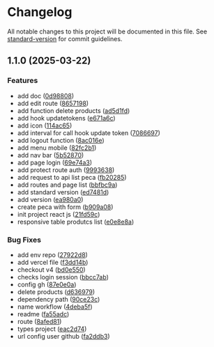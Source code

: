 # Changelog

All notable changes to this project will be documented in this file. See [standard-version](https://github.com/conventional-changelog/standard-version) for commit guidelines.

## 1.1.0 (2025-03-22)


### Features

* add doc ([0d98808](https://github.com/T-Terra/Frontend-estoque/commit/0d98808ba9e91175d5068fbdeeac596647024983))
* add edit route ([8657198](https://github.com/T-Terra/Frontend-estoque/commit/86571986cfd949372bd6a1eb68998ad1d806a83c))
* add function delete products ([ad5d1fd](https://github.com/T-Terra/Frontend-estoque/commit/ad5d1fd6097b59b2e5c733b70d32ddc5a240108d))
* add hook updatetokens ([e671a6c](https://github.com/T-Terra/Frontend-estoque/commit/e671a6c2566940dbd11ca3d9589704d83fc0d57c))
* add icon ([114ac65](https://github.com/T-Terra/Frontend-estoque/commit/114ac65facd1452b734314374fe59112c4fdb854))
* add interval for call hook update token ([7086697](https://github.com/T-Terra/Frontend-estoque/commit/708669717013c71cb50e1c3e68cf46c8da65422d))
* add logout function ([8ac016e](https://github.com/T-Terra/Frontend-estoque/commit/8ac016e115597e6eb26796554f6047c55f92ee58))
* add menu mobile ([82fc2b1](https://github.com/T-Terra/Frontend-estoque/commit/82fc2b11f44971c88187fd97180c14e9c67bb601))
* add nav bar ([5b52870](https://github.com/T-Terra/Frontend-estoque/commit/5b52870747429976c2934c863e3e43f666e53e7a))
* add page login ([69e74a3](https://github.com/T-Terra/Frontend-estoque/commit/69e74a3bd1d0309a79ef96df0ba18d3eb1b31e5d))
* add protect route auth ([9993638](https://github.com/T-Terra/Frontend-estoque/commit/9993638776732e689df555b1a3e6e6082ee7b75f))
* add request to api list peca ([fb20285](https://github.com/T-Terra/Frontend-estoque/commit/fb20285065556e1f12f002978c831c98ff48dfcb))
* add routes and page list ([bbfbc9a](https://github.com/T-Terra/Frontend-estoque/commit/bbfbc9af6d385cbeb013daaea24a2b46169e0e95))
* add standard version ([ed7481d](https://github.com/T-Terra/Frontend-estoque/commit/ed7481dd5caf7fd924929a9b74d0dfb181c27224))
* add version ([ea980a0](https://github.com/T-Terra/Frontend-estoque/commit/ea980a052157ea7edfb57735b2427bdf4a79ae7e))
* create peca with form ([b909a08](https://github.com/T-Terra/Frontend-estoque/commit/b909a08216b053ed3ca41aa7d05dbb449aab7c14))
* init project react js ([21fd59c](https://github.com/T-Terra/Frontend-estoque/commit/21fd59c833b1237f13c6d51e2c2122339dc20d2c))
* responsive table produtcs list ([e0e8e8a](https://github.com/T-Terra/Frontend-estoque/commit/e0e8e8a240e016319995933ea505687aa67783a0))


### Bug Fixes

* add env repo ([27922d8](https://github.com/T-Terra/Frontend-estoque/commit/27922d8b33c838da5840d116b07bda29c7d238f1))
* add vercel file ([f3dd14b](https://github.com/T-Terra/Frontend-estoque/commit/f3dd14bfefccaad5368b9597b51abdf2eb12bfdc))
* checkout v4 ([bd0e550](https://github.com/T-Terra/Frontend-estoque/commit/bd0e550b2306a3ca727b5d863b4ca79cd5389e6a))
* checks login session ([bbcc7ab](https://github.com/T-Terra/Frontend-estoque/commit/bbcc7abb9f460d3511e31c6c0e67c8c6c505179b))
* config gh ([87e0e0a](https://github.com/T-Terra/Frontend-estoque/commit/87e0e0a73a965d192f52e2cebe548658b135e480))
* delete products ([d636979](https://github.com/T-Terra/Frontend-estoque/commit/d6369796088618329cc9e087b527e797ec2d785e))
* dependency path ([90ce23c](https://github.com/T-Terra/Frontend-estoque/commit/90ce23c8f82facf1c945b0ddc9a989658a0825a1))
* name workflow ([4deba5f](https://github.com/T-Terra/Frontend-estoque/commit/4deba5f65493b64e532cf9bbb841342ddfa177a1))
* readme ([fa55adc](https://github.com/T-Terra/Frontend-estoque/commit/fa55adcfa85df1ec261de9b9a883fe5b3f37d42f))
* route ([8afed81](https://github.com/T-Terra/Frontend-estoque/commit/8afed81da83e806a6540273e7fc9114fa6d60f94))
* types project ([eac2d74](https://github.com/T-Terra/Frontend-estoque/commit/eac2d74766d2402df28aab5d67ac103f85be8921))
* url config user github ([fa2ddb3](https://github.com/T-Terra/Frontend-estoque/commit/fa2ddb3a2936c8109bf802bc9dbd0762e689b120))
